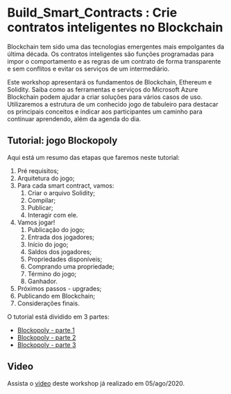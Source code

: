 # Build_Smart_Contracts : Crie contratos inteligentes no Blockchain

Blockchain tem sido uma das tecnologias emergentes mais empolgantes da última década. Os contratos inteligentes são funções programadas para impor o comportamento e as regras de um contrato de forma transparente e sem conflitos e evitar os serviços de um intermediário.

Este workshop apresentará os fundamentos de Blockchain, Ethereum e Solidity. Saiba como as ferramentas e serviços do Microsoft Azure Blockchain podem ajudar a criar soluções para vários casos de uso. Utilizaremos a estrutura de um conhecido jogo de tabuleiro para destacar os principais conceitos e indicar aos participantes um caminho para continuar aprendendo, além da agenda do dia.

## Tutorial: jogo Blockopoly

Aqui está um resumo das etapas que faremos neste tutorial:

1. Pré requisitos;
2. Arquitetura do jogo;
3. Para cada smart contract, vamos:
    1. Criar o arquivo Solidity;
    2. Compilar;
    3. Publicar;
    4. Interagir com ele.
4. Vamos jogar!
    1. Publicação do jogo;
    2. Entrada dos jogadores;
    3. Início do jogo;
    4. Saldos dos jogadores;
    5. Propriedades disponíveis;
    6.  Comprando uma propriedade;
    7.  Término do jogo;
    8.  Ganhador.
5. Próximos passos - upgrades;
6. Publicando em Blockchain;
7. Considerações finais.

O tutorial está dividido em 3 partes:

- [Blockopoly - parte 1](./Tutorial_part01/README.md)
- [Blockopoly - parte 2](./Tutorial_part02/README.md)
- [Blockopoly - parte 3](./Tutorial_part03/README.md)

## Video

Assista o [vídeo](https://www.youtube.com/watch?v=2b-QSlvWCk8) deste workshop já realizado em 05/ago/2020.
